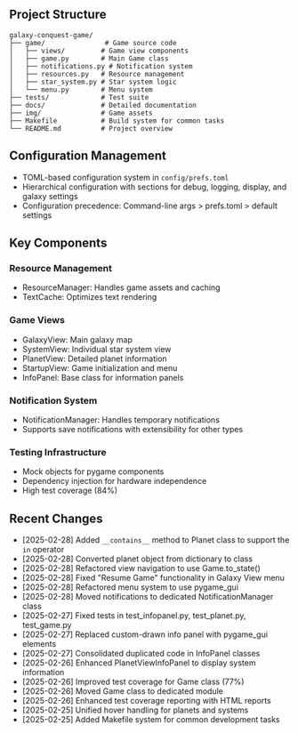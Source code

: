 ## Project Structure
```
galaxy-conquest-game/
├── game/               # Game source code
│   ├── views/         # Game view components
│   ├── game.py        # Main Game class
│   ├── notifications.py # Notification system
│   ├── resources.py   # Resource management
│   ├── star_system.py # Star system logic
│   └── menu.py        # Menu system
├── tests/             # Test suite
├── docs/              # Detailed documentation
├── img/               # Game assets
├── Makefile           # Build system for common tasks
└── README.md          # Project overview
```

## Configuration Management
- TOML-based configuration system in `config/prefs.toml`
- Hierarchical configuration with sections for debug, logging, display, and galaxy settings
- Configuration precedence: Command-line args > prefs.toml > default settings

## Key Components

### Resource Management
- ResourceManager: Handles game assets and caching
- TextCache: Optimizes text rendering

### Game Views
- GalaxyView: Main galaxy map
- SystemView: Individual star system view
- PlanetView: Detailed planet information
- StartupView: Game initialization and menu
- InfoPanel: Base class for information panels

### Notification System
- NotificationManager: Handles temporary notifications
- Supports save notifications with extensibility for other types

### Testing Infrastructure
- Mock objects for pygame components
- Dependency injection for hardware independence
- High test coverage (84%)

## Recent Changes
- [2025-02-28] Added `__contains__` method to Planet class to support the `in` operator
- [2025-02-28] Converted planet object from dictionary to class
- [2025-02-28] Refactored view navigation to use Game.to_state()
- [2025-02-28] Fixed "Resume Game" functionality in Galaxy View menu
- [2025-02-28] Refactored menu system to use pygame_gui
- [2025-02-28] Moved notifications to dedicated NotificationManager class
- [2025-02-27] Fixed tests in test_infopanel.py, test_planet.py, test_game.py
- [2025-02-27] Replaced custom-drawn info panel with pygame_gui elements
- [2025-02-27] Consolidated duplicated code in InfoPanel classes
- [2025-02-26] Enhanced PlanetViewInfoPanel to display system information
- [2025-02-26] Improved test coverage for Game class (77%)
- [2025-02-26] Moved Game class to dedicated module
- [2025-02-26] Enhanced test coverage reporting with HTML reports
- [2025-02-25] Unified hover handling for planets and systems
- [2025-02-25] Added Makefile system for common development tasks
